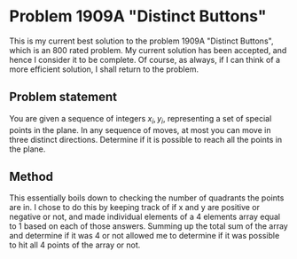 # Problem 1909A "Distinct Buttons"
This is my current best solution to the problem 1909A "Distinct Buttons", which is an 800 rated problem. My current solution has been accepted, and hence I consider it to be complete. Of course, as always, if I can think of a more efficient solution, I shall return to the problem. 

## Problem statement
You are given a sequence of integers $x_i, y_i$, representing a set of special points in the plane. In any sequence of moves, at most you can move in three distinct directions. Determine if it is possible to reach all the points in the plane.

## Method
This essentially boils down to checking the number of quadrants the points are in. I chose to do this by keeping track of if x and y are positive or negative or not, and made individual elements of a 4 elements array equal to 1 based on each of those answers. Summing up the total sum of the array and determine if it was 4 or not allowed me to determine if it was possible to hit all 4 points of the array or not.